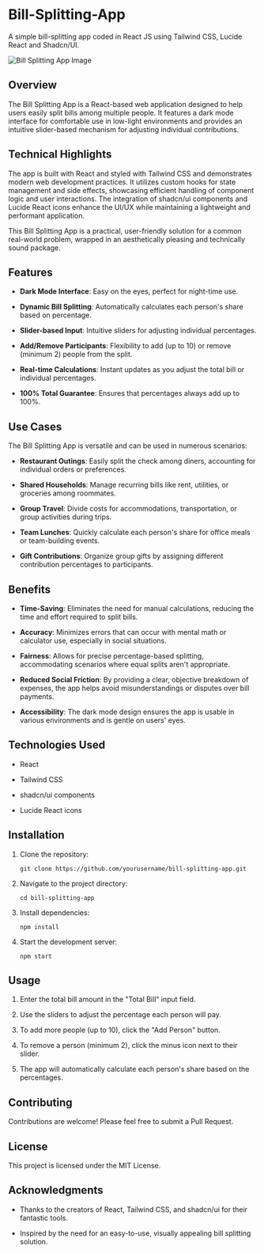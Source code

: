 # Bill-Splitting-App

A simple bill-splitting app coded in React JS using Tailwind CSS, Lucide React and Shadcn/UI.

![Bill Splitting App Image](https://drive.google.com/file/d/17PzerRiRpS6owLI9n3kySI8Zi-5kcVfN/view?usp=share_link)

## Overview

The Bill Splitting App is a React-based web application designed to help users easily split bills among multiple people. It features a dark mode interface for comfortable use in low-light environments and provides an intuitive slider-based mechanism for adjusting individual contributions.

## Technical Highlights

The app is built with React and styled with Tailwind CSS and demonstrates modern web development practices. It utilizes custom hooks for state management and side effects, showcasing efficient handling of component logic and user interactions. The integration of shadcn/ui components and Lucide React icons enhance the UI/UX while maintaining a lightweight and performant application.

This Bill Splitting App is a practical, user-friendly solution for a common real-world problem, wrapped in an aesthetically pleasing and technically sound package.

## Features

- **Dark Mode Interface**: Easy on the eyes, perfect for night-time use.

- **Dynamic Bill Splitting**: Automatically calculates each person's share based on percentage.

- **Slider-based Input**: Intuitive sliders for adjusting individual percentages.

- **Add/Remove Participants**: Flexibility to add (up to 10) or remove (minimum 2) people from the split.

- **Real-time Calculations**: Instant updates as you adjust the total bill or individual percentages.

- **100% Total Guarantee**: Ensures that percentages always add up to 100%.

## Use Cases

The Bill Splitting App is versatile and can be used in numerous scenarios:

- **Restaurant Outings**: Easily split the check among diners, accounting for individual orders or preferences.

- **Shared Households**: Manage recurring bills like rent, utilities, or groceries among roommates.

- **Group Travel**: Divide costs for accommodations, transportation, or group activities during trips.

- **Team Lunches**: Quickly calculate each person's share for office meals or team-building events.

- **Gift Contributions**: Organize group gifts by assigning different contribution percentages to participants.

## Benefits

- **Time-Saving**: Eliminates the need for manual calculations, reducing the time and effort required to split bills.

- **Accuracy**: Minimizes errors that can occur with mental math or calculator use, especially in social situations.

- **Fairness**: Allows for precise percentage-based splitting, accommodating scenarios where equal splits aren't appropriate.

- **Reduced Social Friction**: By providing a clear, objective breakdown of expenses, the app helps avoid misunderstandings or disputes over bill payments.

- **Accessibility**: The dark mode design ensures the app is usable in various environments and is gentle on users' eyes.

## Technologies Used

- React

- Tailwind CSS

- shadcn/ui components

- Lucide React icons

## Installation

1. Clone the repository:
   ```
   git clone https://github.com/yourusername/bill-splitting-app.git
   ```

2. Navigate to the project directory:
   ```
   cd bill-splitting-app
   ```

3. Install dependencies:
   ```
   npm install
   ```

4. Start the development server:
   ```
   npm start
   ```

## Usage

1. Enter the total bill amount in the "Total Bill" input field.

2. Use the sliders to adjust the percentage each person will pay.

3. To add more people (up to 10), click the "Add Person" button.

4. To remove a person (minimum 2), click the minus icon next to their slider.

5. The app will automatically calculate each person's share based on the percentages.

## Contributing

Contributions are welcome! Please feel free to submit a Pull Request.

## License

This project is licensed under the MIT License.


## Acknowledgments

- Thanks to the creators of React, Tailwind CSS, and shadcn/ui for their fantastic tools.

- Inspired by the need for an easy-to-use, visually appealing bill splitting solution.
